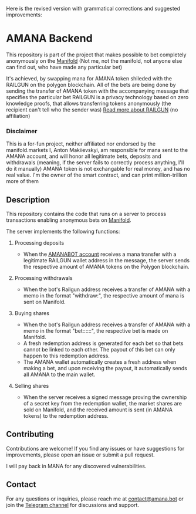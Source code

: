 Here is the revised version with grammatical corrections and suggested improvements:

# AMANA Backend

This repository is part of the project that makes possible to bet completely anonymously on the [Manifold](https://manifold.markets?referrer=AMANABOT)
(Not me, not the manifold, not anyone else can find out, who have made any particular bet)

It's achieved, by swapping mana for AMANA token shileded with the RAILGUN on the polygon blockchain. All of the bets are being done by sending the transfer of AMANA token with the accompanying message that specifies the particular bet
RAILGUN is a privacy technology based on zero knowledge proofs, that allows transferring tokens anonymously (the recipient can't tell who the sender was)
[Read more about RAILGUN](ipns://www.railgun.org/) (no affiliation)

### Disclaimer

This is a for-fun project, neither affiliated nor endorsed by the manifold.markets 
I, Anton Makiievskyi, am responsible for mana sent to the AMANA account, and will honor all legitimate bets, deposits and withdrawals (meaning, if the server fails to correctly process anything, I'll do it manually)
AMANA token is not exchangable for real money, and has no real value. I'm the owner of the smart contract, and can print million-trillion more of them


## Description

This repository contains the code that runs on a server to process transactions enabling anonymous bets on [Manifold](https://manifold.markets?referrer=AMANABOT).


The server implements the following functions:

1. Processing deposits
   - When the [AMANABOT account](https://manifold.markets?referrer=AMANABOT) receives a mana transfer with a legitimate RAILGUN wallet address in the message, the server sends the respective amount of AMANA tokens on the Polygon blockchain.

2. Processing withdrawals
   - When the bot's Railgun address receives a transfer of AMANA with a memo in the format "withdraw:<manifoldUsername>", the respective amount of mana is sent on Manifold.

3. Buying shares
   - When the bot's Railgun address receives a transfer of AMANA with a memo in the format "bet::<manifoldMarketSlug>::<prediction>::<redemptionAddress>", the respective bet is made on Manifold.
   - A fresh redemption address is generated for each bet so that bets cannot be linked to each other. The payout of this bet can only happen to this redemption address.
   - The AMANA wallet automatically creates a fresh address when making a bet, and upon receiving the payout, it automatically sends all AMANA to the main wallet.

4. Selling shares
   - When the server receives a signed message proving the ownership of a secret key from the redemption wallet, the market shares are sold on Manifold, and the received amount is sent (in AMANA tokens) to the redemption address.

## Contributing

Contributions are welcome! If you find any issues or have suggestions for improvements, please open an issue or submit a pull request.

I will pay back in MANA for any discovered vulnerabilities.

## Contact

For any questions or inquiries, please reach me at contact@amana.bot or join the [Telegram channel](https://t.me/+xMd7-DihPUJjZjNi) for discussions and support.